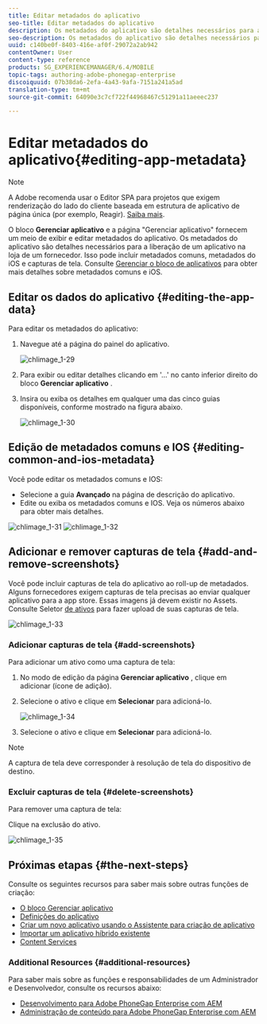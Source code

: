 ```yaml
---
title: Editar metadados do aplicativo
seo-title: Editar metadados do aplicativo
description: Os metadados do aplicativo são detalhes necessários para a liberação de um aplicativo na loja de um fornecedor. Siga esta página para saber mais sobre a edição de dados do aplicativo.
seo-description: Os metadados do aplicativo são detalhes necessários para a liberação de um aplicativo na loja de um fornecedor. Siga esta página para saber mais sobre a edição de dados do aplicativo.
uuid: c140be0f-8403-416e-af0f-29072a2ab942
contentOwner: User
content-type: reference
products: SG_EXPERIENCEMANAGER/6.4/MOBILE
topic-tags: authoring-adobe-phonegap-enterprise
discoiquuid: 07b38da6-2efa-4a43-9afa-7151a241a5ad
translation-type: tm+mt
source-git-commit: 64090e3c7cf722f44968467c51291a11aeeec237

---
```



# Editar metadados do aplicativo{#editing-app-metadata}

>[!NOTE]
>
>A Adobe recomenda usar o Editor SPA para projetos que exigem renderização do lado do cliente baseada em estrutura de aplicativo de página única (por exemplo, Reagir). [Saiba mais](/help/sites-developing/spa-overview.md).

O bloco **Gerenciar aplicativo** e a página &quot;Gerenciar aplicativo&quot; fornecem um meio de exibir e editar metadados do aplicativo. Os metadados do aplicativo são detalhes necessários para a liberação de um aplicativo na loja de um fornecedor. Isso pode incluir metadados comuns, metadados do iOS e capturas de tela. Consulte [Gerenciar o bloco de aplicativos](/help/mobile/phonegap-app-details-tile.md) para obter mais detalhes sobre metadados comuns e iOS.

## Editar os dados do aplicativo {#editing-the-app-data}

Para editar os metadados do aplicativo:

1. Navegue até a página do painel do aplicativo.

   ![chlimage_1-29](assets/chlimage_1-29.png)

1. Para exibir ou editar detalhes clicando em &#39;...&#39; no canto inferior direito do bloco **Gerenciar aplicativo** .

1. Insira ou exiba os detalhes em qualquer uma das cinco guias disponíveis, conforme mostrado na figura abaixo.

   ![chlimage_1-30](assets/chlimage_1-30.png)

## Edição de metadados comuns e IOS {#editing-common-and-ios-metadata}

Você pode editar os metadados comuns e IOS:

* Selecione a guia **Avançado** na página de descrição do aplicativo.
* Edite ou exiba os metadados comuns e IOS. Veja os números abaixo para obter mais detalhes.

![chlimage_1-31](assets/chlimage_1-31.png) ![chlimage_1-32](assets/chlimage_1-32.png)

## Adicionar e remover capturas de tela {#add-and-remove-screenshots}

Você pode incluir capturas de tela do aplicativo ao roll-up de metadados. Alguns fornecedores exigem capturas de tela precisas ao enviar qualquer aplicativo para a app store. Essas imagens já devem existir no Assets. Consulte Seletor [de ativos](/help/assets/asset-selector.md) para fazer upload de suas capturas de tela.

![chlimage_1-33](assets/chlimage_1-33.png)

### Adicionar capturas de tela {#add-screenshots}

Para adicionar um ativo como uma captura de tela:

1. No modo de edição da página **Gerenciar aplicativo** , clique em adicionar (ícone de adição).
1. Selecione o ativo e clique em **Selecionar** para adicioná-lo.

   ![chlimage_1-34](assets/chlimage_1-34.png)

1. Selecione o ativo e clique em **Selecionar** para adicioná-lo.

>[!NOTE]
>
>A captura de tela deve corresponder à resolução de tela do dispositivo de destino.

### Excluir capturas de tela {#delete-screenshots}

Para remover uma captura de tela:

Clique na exclusão do ativo.

![chlimage_1-35](assets/chlimage_1-35.png)

## Próximas etapas {#the-next-steps}

Consulte os seguintes recursos para saber mais sobre outras funções de criação:

* [O bloco Gerenciar aplicativo](/help/mobile/phonegap-app-details-tile.md)
* [Definições do aplicativo](/help/mobile/phonegap-app-definitions.md)
* [Criar um novo aplicativo usando o Assistente para criação de aplicativo](/help/mobile/phonegap-create-new-app.md)
* [Importar um aplicativo híbrido existente](/help/mobile/phonegap-adding-content-to-imported-app.md)
* [Content Services](/help/mobile/develop-content-as-a-service.md)

### Additional Resources {#additional-resources}

Para saber mais sobre as funções e responsabilidades de um Administrador e Desenvolvedor, consulte os recursos abaixo:

* [Desenvolvimento para Adobe PhoneGap Enterprise com AEM](/help/mobile/developing-in-phonegap.md)
* [Administração de conteúdo para Adobe PhoneGap Enterprise com AEM](/help/mobile/administer-phonegap.md)

